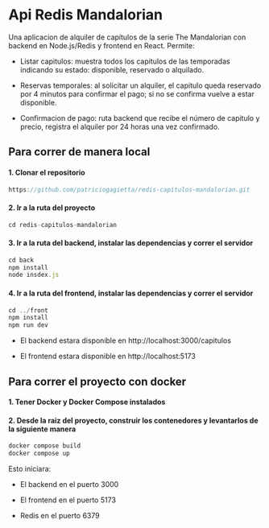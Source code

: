 # Api Redis Mandalorian

Una aplicacion de alquiler de capítulos de la serie The Mandalorian con backend en Node.js/Redis y frontend en React. Permite:

- Listar capitulos: muestra todos los capitulos de las temporadas indicando su estado: disponible, reservado o alquilado.

- Reservas temporales: al solicitar un alquiler, el capitulo queda reservado por 4 minutos para confirmar el pago; si no se confirma vuelve a estar disponible.

- Confirmacion de pago: ruta backend que recibe el número de capitulo y precio, registra el alquiler por 24 horas una vez confirmado.

## Para correr de manera local

#### 1. Clonar el repositorio
```ts
https://github.com/patriciogagietta/redis-capitulos-mandalorian.git
```

#### 2. Ir a la ruta del proyecto
```ts
cd redis-capitulos-mandalorian
```

#### 3. Ir a la ruta del backend, instalar las dependencias y correr el servidor
```ts
cd back
npm install
node insdex.js
```

#### 4. Ir a la ruta del frontend, instalar las dependencias y correr el servidor
```ts
cd ../front
npm install
npm run dev
```

- El backend estara disponible en http://localhost:3000/capitulos

- El frontend estara disponible en http://localhost:5173

## Para correr el proyecto con docker

#### 1. Tener Docker y Docker Compose instalados

#### 2. Desde la raiz del proyecto, construir los contenedores y levantarlos de la siguiente manera

```ts
docker compose build
docker compose up
```

Esto iniciara:

- El backend en el puerto 3000

- El frontend en el puerto 5173

- Redis en el puerto 6379